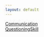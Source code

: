 ```yaml
---
layout: default
---
```


[Communication](Communication.md)  
[QuestioningSkill](QuestioningSkill.md)  
